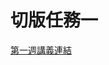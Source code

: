 # 切版任務一
[第一週講義連結](https://chalk-freedom-ec6.notion.site/690bbc4dacc04393b33672011d6b3f4e)
[](/hw1/image/hw1_1920_1080.png)
